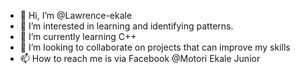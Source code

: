 - 👋 Hi, I’m @Lawrence-ekale
- 👀 I’m interested in learning and identifying patterns.
- 🌱 I’m currently learning C++ 
- 💞️ I’m looking to collaborate on projects that can improve my skills
- 📫 How to reach me is via Facebook @Motori Ekale Junior

<!---
Lawrence-ekale/Lawrence-ekale is a ✨ special ✨ repository because its `README.md` (this file) appears on your GitHub profile.
You can click the Preview link to take a look at your changes.
--->
